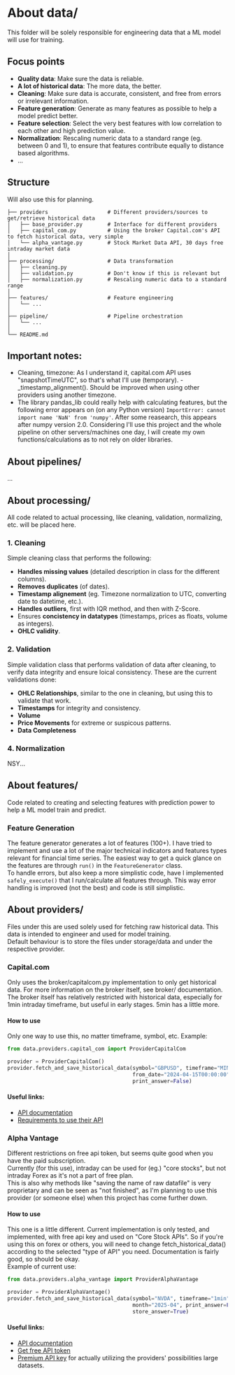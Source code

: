# About data/
This folder will be solely responsible for engineering data that a ML model will use for training.

## Focus points
- **Quality data**: Make sure the data is reliable.
- **A lot of historical data**: The more data, the better.
- **Cleaning**: Make sure data is accurate, consistent, and free from errors or irrelevant information.
- **Feature generation**: Generate as many features as possible to help a model predict better.
- **Feature selection**: Select the very best features with low correlation to each other and high prediction value.
- **Normalization**: Rescaling numeric data to a standard range (eg. between 0 and 1), to ensure that features contribute equally to distance based algorithms.
- ...

## Structure
Will also use this for planning.
```
├── providers                   # Different providers/sources to get/retrieve historical data
│   ├── base_provider.py        # Interface for different providers
│   ├── capital_com.py          # Using the broker Capital.com's API to fetch historical data, very simple
│   └── alpha_vantage.py        # Stock Market Data API, 30 days free intraday market data
│
├── processing/                 # Data transformation
│   ├── cleaning.py
│   ├── validation.py           # Don't know if this is relevant but
│   ├── normalization.py        # Rescaling numeric data to a standard range
│
├── features/                   # Feature engineering
│   └── ...
│
├── pipeline/                   # Pipeline orchestration
│   └── ...
│
└── README.md
```

## Important notes:
- Cleaning, timezone: As I understand it, capital.com API uses "snapshotTimeUTC", so that's what I'll use (temporary). - _timestamp_alignment(). Should be improved when using other providers using another timezone.
- The library pandas_lib could really help with calculating features, but the following error appears on (on any Python version) ``` ImportError: cannot import name 'NaN' from 'numpy' ```. After some reasearch, this appears after numpy version 2.0. Considering I'll use this project and the whole pipeline on other servers/machines one day, I will create my own functions/calculations as to not rely on older libraries.

## About pipelines/
...

## About processing/
All code related to actual processing, like cleaning, validation, normalizing, etc. will be placed here.
### 1. Cleaning
Simple cleaning class that performs the following: 
- **Handles missing values** (detailed description in class for the different columns).
- **Removes duplicates** (of dates).
- **Timestamp alignement** (eg. Timezone normalization to UTC, converting date to datetime, etc.).
- **Handles outliers**, first with IQR method, and then with Z-Score.
- Ensures **concistency in datatypes** (timestamps, prices as floats, volume as integers).
- **OHLC validity**.
### 2. Validation 
Simple validation class that performs validation of data after cleaning, to verify data integrity and ensure loical consistency. These are the current validations done:
- **OHLC Relationships**, similar to the one in cleaning, but using this to validate that work.
- **Timestamps** for integrity and consistency.
- **Volume** 
- **Price Movements** for extreme or suspicous patterns.
- **Data Completeness**
### 4. Normalization
NSY...

## About features/
Code related to creating and selecting features with prediction power to help a ML model train and predict.
### Feature Generation
The feature generator generates a lot of features (100+). I have tried to implement and use a lot of the major technical indicators and features types relevant for financial time series. The easiest way to get a quick glance on the features are through ```run()``` in the ```FeatureGenerator``` class.<br>
To handle errors, but also keep a more simplistic code, have I implemented ```safely_execute()``` that I run/calculate all features through. This way error handling is improved (not the best) and code is still simplistic.

## About providers/ 
Files under this are used solely used for fetching raw historical data. This data is intended to engineer and used for model training.<br>
Default behaviour is to store the files under storage/data and under the respective provider.
### Capital.com
Only uses the broker/capitalcom.py implementation to only get historical data. For more information on the broker itself, see broker/ documentation.<br>
The broker itself has relatively restricted with historical data, especially for 1min intraday timeframe, but useful in early stages. 5min has a little more.
#### How to use
Only one way to use this, no matter timeframe, symbol, etc. Example:
```python
from data.providers.capital_com import ProviderCapitalCom

provider = ProviderCapitalCom()
provider.fetch_and_save_historical_data(symbol="GBPUSD", timeframe="MINUTE_5",
                                        from_date="2024-04-15T00:00:00", to_date="2025-05-01T01:00:00",
                                        print_answer=False)
```
#### Useful links:
- [API documentation](https://open-api.capital.com/)
- [Requirements to use their API](https://open-api.capital.com/#section/Getting-started)
### Alpha Vantage
Different restrictions on free api token, but seems quite good when you have the paid subscription.<br>
Currently (for this use), intraday can be used for (eg.) "core stocks", but not intraday Forex as it's not a part of free plan.<br>
This is also why methods like "saving the name of raw datafile" is very proprietary and can be seen as "not finished", as I'm planning to use this provider 
(or someone else) when this project has come further down.
#### How to use
This one is a little different. Current implementation is only tested, and implemented, with free api key and used on "Core Stock APIs". So if you're using this on forex or others, you will need to change fetch_historical_data() according to the selected "type of API" you need. Documentation is fairly good, so should be okay.<br>
Example of current use:
```python
from data.providers.alpha_vantage import ProviderAlphaVantage

provider = ProviderAlphaVantage()
provider.fetch_and_save_historical_data(symbol="NVDA", timeframe="1min",
                                        month="2025-04", print_answer=False,
                                        store_answer=True)
```
#### Useful links:
- [API documentation](https://www.alphavantage.co/documentation/)
- [Get free API token](https://www.alphavantage.co/support/#api-key)
- [Premium API key](https://www.alphavantage.co/premium/) for actually utilizing the providers' possibilities large datasets.